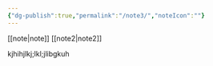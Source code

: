 ```yaml
---
{"dg-publish":true,"permalink":"/note3/","noteIcon":""}
---
```


[[note\|note]]
[[note2\|note2]]

kjhihjlkj;lkl;jlibgkuh